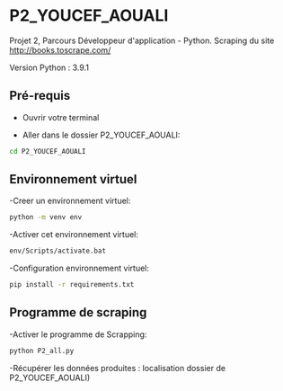 # P2_YOUCEF_AOUALI
Projet 2, Parcours Développeur d'application - Python. 
Scraping du site http://books.toscrape.com/

Version Python : 3.9.1

## Pré-requis

- Ouvrir votre terminal

- Aller dans le dossier P2_YOUCEF_AOUALI:
```bash
cd P2_YOUCEF_AOUALI
```

## Environnement virtuel 

-Creer un environnement virtuel:
```bash
python -m venv env
```

-Activer cet environnement virtuel:
```bash
env/Scripts/activate.bat
```

-Configuration environnement virtuel:
```bash
pip install -r requirements.txt
```

## Programme de scraping 

-Activer le programme de Scrapping:
```bash
python P2_all.py
```

-Récupérer les données produites : localisation dossier  de P2_YOUCEF_AOUALI) 
